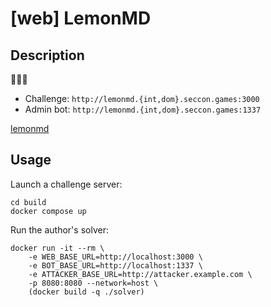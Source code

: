 # [web] LemonMD

## Description

🍋📝✨

- Challenge: `http://lemonmd.{int,dom}.seccon.games:3000`
- Admin bot: `http://lemonmd.{int,dom}.seccon.games:1337`

[lemonmd](files/lemonmd)

## Usage

Launch a challenge server:

```
cd build
docker compose up
```

Run the author's solver:
```
docker run -it --rm \
    -e WEB_BASE_URL=http://localhost:3000 \
    -e BOT_BASE_URL=http://localhost:1337 \
    -e ATTACKER_BASE_URL=http://attacker.example.com \
    -p 8080:8080 --network=host \
    (docker build -q ./solver)
```
